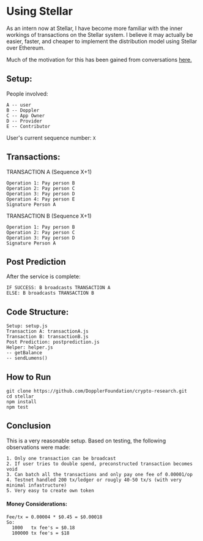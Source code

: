 # Using Stellar

As an intern now at Stellar, I have become more familiar with the inner workings of transactions on the Stellar system. I believe it may actually be easier, faster, and cheaper to implement the distribution model using Stellar over Ethereum.

Much of the motivation for this has been gained from conversations [here.](https://galactictalk.org/d/984-creating-transactions-for-a-simple-binary-distribution-model)

## Setup:
People involved:
```
A -- user
B -- Doppler
C -- App Owner
D -- Provider
E -- Contributor
```

User's current sequence number: ```X```

## Transactions:

TRANSACTION A (Sequence X+1)
```
Operation 1: Pay person B
Operation 2: Pay person C
Operation 3: Pay person D
Operation 4: Pay person E
Signature Person A
```

TRANSACTION B (Sequence X+1)
```
Operation 1: Pay person B
Operation 2: Pay person C
Operation 3: Pay person D
Signature Person A
```

## Post Prediction
After the service is complete:
```
IF SUCCESS: B broadcasts TRANSACTION A
ELSE: B broadcasts TRANSACTION B
```

## Code Structure:
```
Setup: setup.js
Transaction A: transactionA.js
Transaction B: transactionB.js
Post Prediction: postprediction.js
Helper: helper.js
-- getBalance
-- sendLumens()
```

## How to Run
```
git clone https://github.com/DopplerFoundation/crypto-research.git
cd stellar
npm install
npm test
```

## Conclusion
This is a very reasonable setup. Based on testing, the following observations were made:
```
1. Only one transaction can be broadcast
2. If user tries to double spend, preconstructed transaction becomes void
3. Can batch all the transactions and only pay one fee of 0.00001/op
4. Testnet handled 200 tx/ledger or rougly 40-50 tx/s (with very minimal infastructure)
5. Very easy to create own token
```

#### Money Considerations:
```
Fee/tx = 0.00004 * $0.45 = $0.00018
So:
  1000   tx fee's = $0.18
  100000 tx fee's = $18
```
